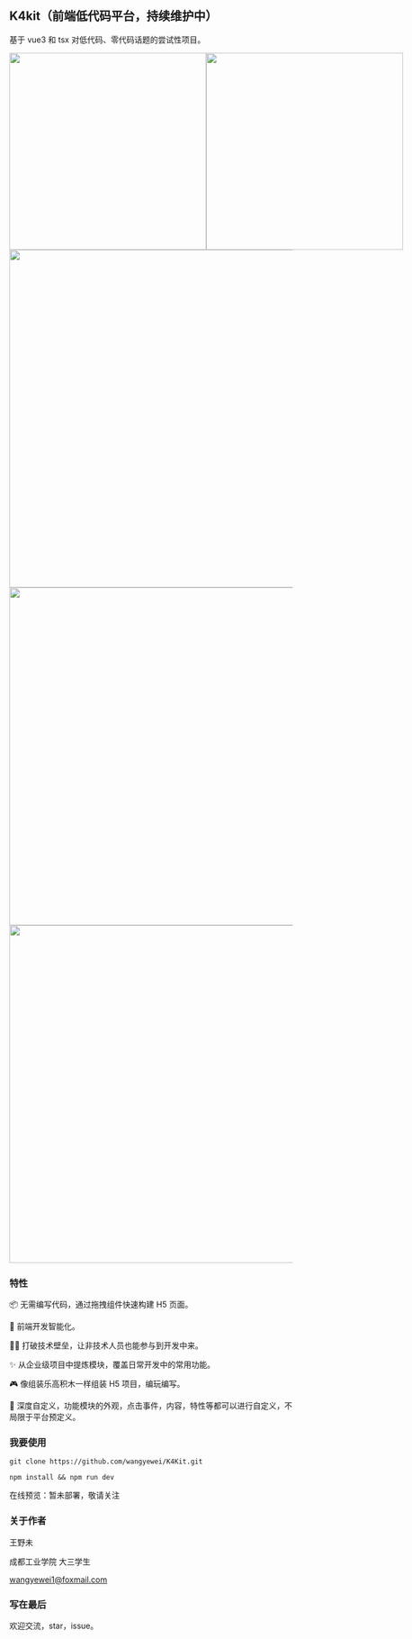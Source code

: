 <!--
 * @Author: YeWei Wang
 * @Date: 2022-01-04 16:00:28
 * @WeChat: Studio06k4
 * @Motto: 求知若渴，虚心若愚
 * @Description:
 * @LastEditTime: 2022-03-11 18:45:49
 * @Version: K4Kit | 智慧低代码平台
 * @FilePath: \k4kit\README.md
-->

## K4kit（前端低代码平台，持续维护中）

基于 vue3 和 tsx 对低代码、零代码话题的尝试性项目。

<div style="display: flex;">
  <img src="https://user-images.githubusercontent.com/49926816/157837246-14ecf2a8-aedd-4c4a-a9fb-a61723cad077.png" width="350px" />  
  <img src="https://user-images.githubusercontent.com/49926816/157837063-95f457c7-aa42-4d08-82e6-1acbf4a62a98.png" width="350px" />
</div>

<img src="https://user-images.githubusercontent.com/49926816/157820089-92634e8d-5b49-41fd-b2de-be701fa33dad.png" width="600px" />

<img src="https://user-images.githubusercontent.com/49926816/157820129-801985a6-5927-4beb-b665-ffcf4dd0febd.png" width="600px" />

<img src="https://user-images.githubusercontent.com/49926816/157820227-1186aa5d-128f-4537-9914-70fbf6b977eb.png" width="600px" />

### 特性

📦 无需编写代码，通过拖拽组件快速构建 H5 页面。

🌟 前端开发智能化。

👩‍💻 打破技术壁垒，让非技术人员也能参与到开发中来。

✨ 从企业级项目中提炼模块，覆盖日常开发中的常用功能。

🎮 像组装乐高积木一样组装 H5 项目，编玩编写。

🌈 深度自定义，功能模块的外观，点击事件，内容，特性等都可以进行自定义，不局限于平台预定义。

### 我要使用

`git clone https://github.com/wangyewei/K4Kit.git`

`npm install && npm run dev`

在线预览：暂未部署，敬请关注

### 关于作者

王野未

成都工业学院 大三学生

wangyewei1@foxmail.com

### 写在最后

欢迎交流，star，issue。
